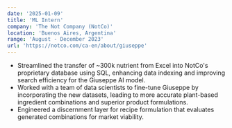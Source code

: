 ```yaml
---
date: '2025-01-09'
title: 'ML Intern'
company: 'The Not Company (NotCo)'
location: 'Buenos Aires, Argentina'
range: 'August - December 2023'
url: 'https://notco.com/ca-en/about/giuseppe'
---
```


- Streamlined the transfer of ~300k nutrient from Excel into NotCo's proprietary database using SQL, enhancing data indexing and improving search efficiency for the Giuseppe AI model.
- Worked with a team of data scientists to fine-tune Giuseppe by incorporating the new datasets, leading to more accurate plant-based ingredient combinations and superior product formulations.
- Engineered a discernment layer for recipe formulation that evaluates generated combinations for market viability.
